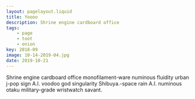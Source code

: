 ```yaml
---
layout: pagelayout.liquid
title: Yoooo
description: Shrine engine cardboard office
tags: 
    - page
    - toot
    - onion
key: 2018-09
image: 10-14-2019-04.jpg
date: 2019-10-21
---
```


Shrine engine cardboard office monofilament-ware numinous fluidity urban j-pop sign A.I. voodoo god singularity Shibuya.-space rain A.I. numinous otaku military-grade wristwatch savant.